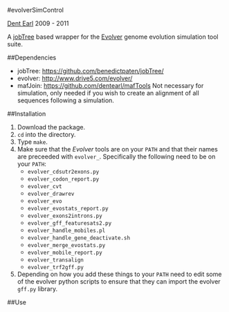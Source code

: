 #evolverSimControl

[Dent Earl](https://github.com/dentearl/)
2009 - 2011

A [jobTree](https://github.com/benedictpaten/jobTree/) based wrapper for the [Evolver](http://www.drive5.com/evolver/) genome evolution simulation tool suite.

##Dependencies
* jobTree: https://github.com/benedictpaten/jobTree/
* evolver: http://www.drive5.com/evolver/
* mafJoin: https://github.com/dentearl/mafTools Not necessary for simulation, only needed if you wish to create an alignment of all sequences following a simulation.

##Installation
1. Download the package.
2. <code>cd</code> into the directory.
3. Type <code>make</code>.
4. Make sure that the _Evolver_ tools are on your <code>PATH</code> and that their names are preceeded with <code>evolver_</code>. Specifically the following need to be on your <code>PATH</code>:
    * <code>evolver_cdsutr2exons.py</code>
    * <code>evolver_codon_report.py</code>
    * <code>evolver_cvt</code>
    * <code>evolver_drawrev</code>
    * <code>evolver_evo</code>
    * <code>evolver_evostats_report.py</code>
    * <code>evolver_exons2introns.py</code>
    * <code>evolver_gff_featuresats2.py</code>
    * <code>evolver_handle_mobiles.pl</code>
    * <code>evolver_handle_gene_deactivate.sh</code>
    * <code>evolver_merge_evostats.py</code>
    * <code>evolver_mobile_report.py</code>
    * <code>evolver_transalign</code>
    * <code>evolver_trf2gff.py</code>
5. Depending on how you add these things to your <code>PATH</code> need to edit some of the evolver python scripts to ensure that they can import the evolver <code>gff.py</code> library.

##Use
